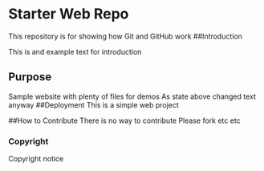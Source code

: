 # Starter Web Repo

This repository is for showing how Git and GitHub work
##Introduction

This is and example text for introduction

## Purpose

Sample website with plenty of files for demos
As state above changed text anyway
##Deployment
This is a simple web project

##How to Contribute
There is no way to contribute
Please fork etc etc
### Copyright
Copyright notice